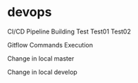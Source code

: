 # devops
CI/CD Pipeline Building
Test
Test01
Test02

Gitflow Commands Execution

Change in local master

Change in local develop

